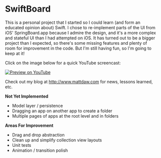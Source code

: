 SwiftBoard
==========

This is a personal project that I started so I could learn (and form an educated opinion about) Swift. I chose to re-implement parts of the UI from iOS' SpringBoard.app because I admire the design, and it's a more complex and stateful UI than I had attempted on iOS. It has turned out to be a bigger project than I expected, so there's some missing features and plenty of room for improvement in the code. But I'm still having fun, so I'm going to keep at it!

Click on the image below for a quick YouTube screencast:

[![Preview on YouTube](http://img.youtube.com/vi/0-5-QAaGX2Y/0.jpg)](http://www.youtube.com/watch?v=0-5-QAaGX2Y)

Check out my blog at http://www.mattdaw.com for news, lessons learned, etc.

**Not Yet Implemented**

- Model layer / persistence
- Dragging an app on another app to create a folder
- Multiple pages of apps at the root level and in folders

**Areas For Improvement**

- Drag and drop abstraction
- Clean up and simplify collection view layouts
- Unit tests
- Animation / transition polish
